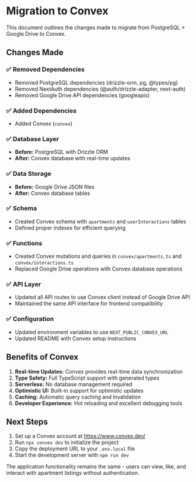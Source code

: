 # Migration to Convex

This document outlines the changes made to migrate from PostgreSQL + Google Drive to Convex.

## Changes Made

### ✅ Removed Dependencies
- Removed PostgreSQL dependencies (drizzle-orm, pg, @types/pg)
- Removed NextAuth dependencies (@auth/drizzle-adapter, next-auth)
- Removed Google Drive API dependencies (googleapis)

### ✅ Added Dependencies
- Added Convex (`convex`)

### ✅ Database Layer
- **Before:** PostgreSQL with Drizzle ORM
- **After:** Convex database with real-time updates

### ✅ Data Storage
- **Before:** Google Drive JSON files
- **After:** Convex database tables

### ✅ Schema
- Created Convex schema with `apartments` and `userInteractions` tables
- Defined proper indexes for efficient querying

### ✅ Functions
- Created Convex mutations and queries in `convex/apartments.ts` and `convex/interactions.ts`
- Replaced Google Drive operations with Convex database operations

### ✅ API Layer
- Updated all API routes to use Convex client instead of Google Drive API
- Maintained the same API interface for frontend compatibility

### ✅ Configuration
- Updated environment variables to use `NEXT_PUBLIC_CONVEX_URL`
- Updated README with Convex setup instructions

## Benefits of Convex

1. **Real-time Updates:** Convex provides real-time data synchronization
2. **Type Safety:** Full TypeScript support with generated types
3. **Serverless:** No database management required
4. **Optimistic UI:** Built-in support for optimistic updates
5. **Caching:** Automatic query caching and invalidation
6. **Developer Experience:** Hot reloading and excellent debugging tools

## Next Steps

1. Set up a Convex account at https://www.convex.dev/
2. Run `npx convex dev` to initialize the project
3. Copy the deployment URL to your `.env.local` file
4. Start the development server with `npm run dev`

The application functionality remains the same - users can view, like, and interact with apartment listings without authentication.
